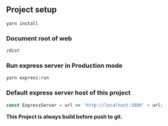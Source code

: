 ## Project setup
```
yarn install
```

### Document root of web
```
/dist
```

### Run express server in Production mode
```
yarn express:run
```

### Default express server host of this project
```js
const ExpressServer = url => 'http://localhost:3000' + url;
```

**This Project is always build before push to git.**
